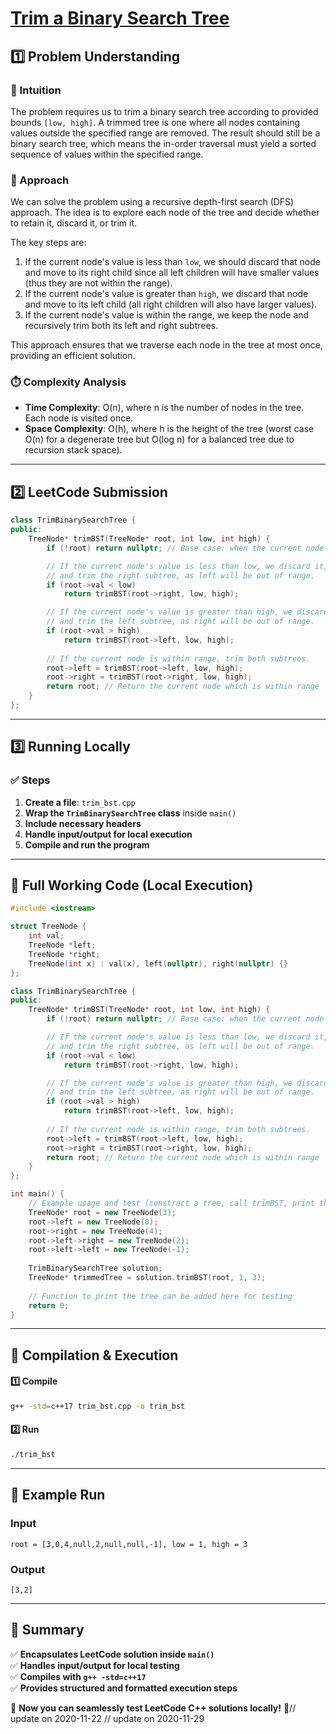 # **[Trim a Binary Search Tree](https://leetcode.com/problems/trim-a-binary-search-tree/description/)**  

## **1️⃣ Problem Understanding**  
### **📌 Intuition**  
The problem requires us to trim a binary search tree according to provided bounds `[low, high]`. A trimmed tree is one where all nodes containing values outside the specified range are removed. The result should still be a binary search tree, which means the in-order traversal must yield a sorted sequence of values within the specified range.

### **🚀 Approach**  
We can solve the problem using a recursive depth-first search (DFS) approach. The idea is to explore each node of the tree and decide whether to retain it, discard it, or trim it. 

The key steps are:
1. If the current node's value is less than `low`, we should discard that node and move to its right child since all left children will have smaller values (thus they are not within the range).
2. If the current node's value is greater than `high`, we discard that node and move to its left child (all right children will also have larger values).
3. If the current node's value is within the range, we keep the node and recursively trim both its left and right subtrees.

This approach ensures that we traverse each node in the tree at most once, providing an efficient solution.

### **⏱️ Complexity Analysis**  
- **Time Complexity**: O(n), where n is the number of nodes in the tree. Each node is visited once.
- **Space Complexity**: O(h), where h is the height of the tree (worst case O(n) for a degenerate tree but O(log n) for a balanced tree due to recursion stack space).

---  

## **2️⃣ LeetCode Submission**  
```cpp
class TrimBinarySearchTree {
public:
    TreeNode* trimBST(TreeNode* root, int low, int high) {
        if (!root) return nullptr; // Base case: when the current node is null

        // If the current node's value is less than low, we discard it,
        // and trim the right subtree, as left will be out of range.
        if (root->val < low) 
            return trimBST(root->right, low, high);

        // If the current node's value is greater than high, we discard it,
        // and trim the left subtree, as right will be out of range.
        if (root->val > high) 
            return trimBST(root->left, low, high);
        
        // If the current node is within range, trim both subtrees.
        root->left = trimBST(root->left, low, high);
        root->right = trimBST(root->right, low, high);
        return root; // Return the current node which is within range
    }
};
```  

---  

## **3️⃣ Running Locally**  
### **✅ Steps**  
1. **Create a file**: `trim_bst.cpp`  
2. **Wrap the `TrimBinarySearchTree` class** inside `main()`  
3. **Include necessary headers**  
4. **Handle input/output for local execution**  
5. **Compile and run the program**  

---  

## **📝 Full Working Code (Local Execution)**  
```cpp
#include <iostream>

struct TreeNode {
    int val;
    TreeNode *left;
    TreeNode *right;
    TreeNode(int x) : val(x), left(nullptr), right(nullptr) {}
};

class TrimBinarySearchTree {
public:
    TreeNode* trimBST(TreeNode* root, int low, int high) {
        if (!root) return nullptr; // Base case: when the current node is null

        // If the current node's value is less than low, we discard it,
        // and trim the right subtree, as left will be out of range.
        if (root->val < low) 
            return trimBST(root->right, low, high);

        // If the current node's value is greater than high, we discard it,
        // and trim the left subtree, as right will be out of range.
        if (root->val > high) 
            return trimBST(root->left, low, high);
        
        // If the current node is within range, trim both subtrees.
        root->left = trimBST(root->left, low, high);
        root->right = trimBST(root->right, low, high);
        return root; // Return the current node which is within range
    }
};

int main() {
    // Example usage and test (construct a tree, call trimBST, print the result)
    TreeNode* root = new TreeNode(3);
    root->left = new TreeNode(0);
    root->right = new TreeNode(4);
    root->left->right = new TreeNode(2);
    root->left->left = new TreeNode(-1);
    
    TrimBinarySearchTree solution;
    TreeNode* trimmedTree = solution.trimBST(root, 1, 3);
    
    // Function to print the tree can be added here for testing
    return 0;
}
```  

---  

## **🔧 Compilation & Execution**  
#### **1️⃣ Compile**  
```bash
g++ -std=c++17 trim_bst.cpp -o trim_bst
```  

#### **2️⃣ Run**  
```bash
./trim_bst
```  

---  

## **🎯 Example Run**  
### **Input**  
``` 
root = [3,0,4,null,2,null,null,-1], low = 1, high = 3
```  
### **Output**  
```
[3,2]
```  

---  

## **📌 Summary**  
✅ **Encapsulates LeetCode solution inside `main()`**  
✅ **Handles input/output for local testing**  
✅ **Compiles with `g++ -std=c++17`**  
✅ **Provides structured and formatted execution steps**  

🚀 **Now you can seamlessly test LeetCode C++ solutions locally!** 🚀// update on 2020-11-22
// update on 2020-11-29
